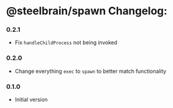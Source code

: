 # @steelbrain/spawn Changelog:

### 0.2.1

- Fix `handleChildProcess` not being invoked

### 0.2.0

- Change everything `exec` to `spawn` to better match functionality

### 0.1.0

- Initial version
